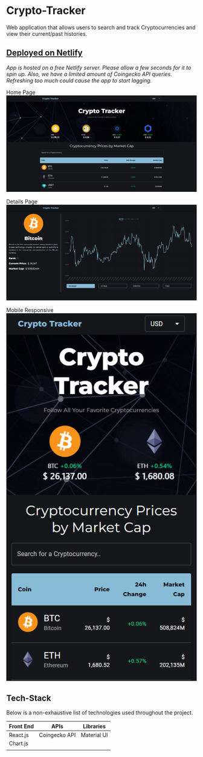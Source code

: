 # Crypto-Tracker

Web application that allows users to search and track Cryptocurrencies and view their current/past histories.

## <a href="https://stevens-crypto-tracker.netlify.app/"> Deployed on Netlify </a>
_App is hosted on a free Netlify server. Please allow a few seconds for it to spin up. Also, we have a limited amount of Coingecko API queries. Refreshing too much could cause the app to start lagging._

Home Page</br>
<img src="images/crypto_page_1.PNG" width="800"></br>

Details Page</br>
<img src="images/crypto_page_2.PNG" width="800"></br>

Mobile Responsive</br>
<img src="images/crypto_page_3.PNG" width="800"></br>

## Tech-Stack

Below is a non-exhaustive list of technologies used throughout the project.

<table>
      <thead>
        <tr>
          <th>Front End</th>
          <th>APIs</th>
          <th>Libraries</th>
        </tr>
      </thead>
      <tbody>
            <tr>
              <td>React.js</td>
              <td>Coingecko API</td>
              <td>Material UI</td>
            </tr>
            <tr>
              <td>Chart.js</td>
              <td></td> 
              <td></td>
            </tr>
            <tr>
              <td></td>
              <td></td>
              <td></td>
            </tr>
      </tbody>
  </table>

